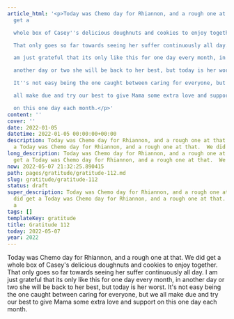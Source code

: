 ```yaml
---
article_html: '<p>Today was Chemo day for Rhiannon, and a rough one at that.  We did
  get a

  whole box of Casey''s delicious doughnuts and cookies to enjoy together.

  That only goes so far towards seeing her suffer continuously all day.  I

  am just grateful that its only like this for one day every month, in

  another day or two she will be back to her best, but today is her worst.

  It''s not easy being the one caught between caring for everyone, but we

  all make due and try our best to give Mama some extra love and support

  on this one day each month.</p>'
content: ''
cover: ''
date: 2022-01-05
datetime: 2022-01-05 00:00:00+00:00
description: Today was Chemo day for Rhiannon, and a rough one at that.  We did get
  a Today was Chemo day for Rhiannon, and a rough one at that.  We did get a
long_description: Today was Chemo day for Rhiannon, and a rough one at that.  We did
  get a Today was Chemo day for Rhiannon, and a rough one at that.  We did get a
now: 2022-05-07 21:32:25.890415
path: pages/gratitude/gratitude-112.md
slug: gratitude/gratitude-112
status: draft
super_description: Today was Chemo day for Rhiannon, and a rough one at that.  We
  did get a Today was Chemo day for Rhiannon, and a rough one at that.  We did get
  a
tags: []
templateKey: gratitude
title: Gratitude 112
today: 2022-05-07
year: 2022
---
```


Today was Chemo day for Rhiannon, and a rough one at that.  We did get a
whole box of Casey's delicious doughnuts and cookies to enjoy together.
That only goes so far towards seeing her suffer continuously all day.  I
am just grateful that its only like this for one day every month, in
another day or two she will be back to her best, but today is her worst.
It's not easy being the one caught between caring for everyone, but we
all make due and try our best to give Mama some extra love and support
on this one day each month.
